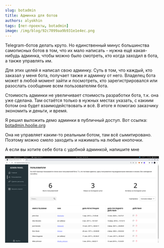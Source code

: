 ```yaml
---
slug: botadmin
title: Админка для ботов
authors: alyokhin
tags: [пет-проекты, botadmin]
image: /img/blog/92c7099aa9b931e1e4ec.png
---
```


Telegram-ботов делать круто. Но единственный минус большинства самописных ботов в том, что их мало написать - нужна ещё
какая-нибудь админка, чтобы можно было смотреть, кто когда заходил в бота, а также управлять им.

Для этих целей я написал свою админку. Суть в том, что каждый, кто заказал у меня бота, получает также и админку от
него. Владелец бота может в любой момент зайти и посмотреть, кто зарегистрировался или разослать сообщение всем
пользователям бота.

<!--truncate-->

Стоимость админки не увеличивает стоимость разработки бота, т.к. она уже сделана. Там остаётся только в нужных местах
указать, с какиим ботом она будет взаимодействовать и всё. В итоге я помогаю заказчику экономить и деньги, и время.

Я решил выложить демо админки в публичный доступ. Вот ссылка:
[botadmin.hoolie.org](https://botadmin.hoolie.org)

Она не управляет каким-то реальным ботом, там всё сымитировано. Поэтому можно смело заходить и нажимать на любые
кнопочки.

А если вы хотите себе бота с удобной админкой, напишите мне

![](/img/blog/92c7099aa9b931e1e4ec.png)
